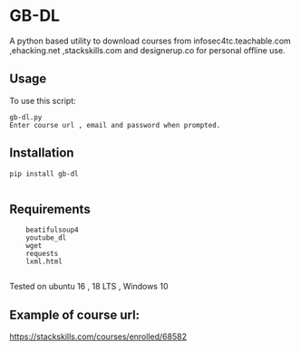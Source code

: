 # GB-DL
A python based utility to download courses from infosec4tc.teachable.com ,ehacking.net ,stackskills.com and designerup.co for personal offline use.

## Usage
To use this script:
```
gb-dl.py
Enter course url , email and password when prompted.
```
## Installation
``` 
pip install gb-dl
 
```
    
## Requirements
``` 
    beatifulsoup4
    youtube_dl
    wget
    requests
    lxml.html
    
```

Tested on ubuntu 16 , 18 LTS , Windows 10

## Example of course url:
https://stackskills.com/courses/enrolled/68582
